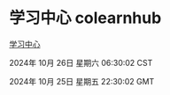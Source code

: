 # 学习中心 colearnhub
[学习中心](http://219.139.197.74:56308/colearnhub/)

2024年 10月 26日 星期六 06:30:02 CST

2024年 10月 25日 星期五 22:30:02 GMT
